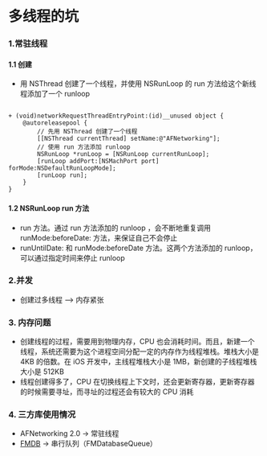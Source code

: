 # 多线程的坑

### 1.常驻线程

#### 1.1 创建

* 用 NSThread 创建了一个线程，并使用 NSRunLoop 的 run 方法给这个新线程添加了一个 runloop

```

+ (void)networkRequestThreadEntryPoint:(id)__unused object {
    @autoreleasepool {
        // 先用 NSThread 创建了一个线程
        [[NSThread currentThread] setName:@"AFNetworking"];
        // 使用 run 方法添加 runloop
        NSRunLoop *runLoop = [NSRunLoop currentRunLoop];
        [runLoop addPort:[NSMachPort port] forMode:NSDefaultRunLoopMode];
        [runLoop run];
    }
}

```

#### 1.2 NSRunLoop run 方法

* run 方法。通过 run 方法添加的 runloop ，会不断地重复调用 runMode:beforeDate: 方法，来保证自己不会停止
* runUntilDate: 和 runMode:beforeDate 方法。这两个方法添加的 runloop，可以通过指定时间来停止 runloop


### 2.并发

* 创建过多线程 —> 内存紧张

### 3. 内存问题

* 创建线程的过程，需要用到物理内存，CPU 也会消耗时间。而且，新建一个线程，系统还需要为这个进程空间分配一定的内存作为线程堆栈。堆栈大小是 4KB 的倍数。在 iOS 开发中，主线程堆栈大小是 1MB，新创建的子线程堆栈大小是 512KB
* 线程创建得多了，CPU 在切换线程上下文时，还会更新寄存器，更新寄存器的时候需要寻址，而寻址的过程还会有较大的 CPU 消耗


### 4. 三方库使用情况

* AFNetworking 2.0 -> 常驻线程
* [FMDB](https://github.com/ccgus/fmdb) -> 串行队列（FMDatabaseQueue）

